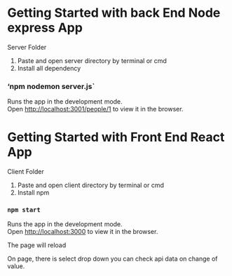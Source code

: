 # Getting Started with back End Node express App

Server Folder

1. Paste and open server directory by terminal or cmd
2. Install all dependency

### ‘npm nodemon server.js`

Runs the app in the development mode.\
Open [http://localhost:3001/people/1](http://localhost:3001/people/1) to view it in the browser.

# Getting Started with Front End React App

Client Folder

1. Paste and open client directory by terminal or cmd
2. Install npm

### `npm start`

Runs the app in the development mode.\
Open [http://localhost:3000](http://localhost:3000) to view it in the browser.

The page will reload

On page, there is select drop down you can check api data on change of value.

